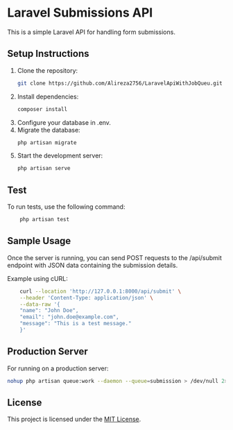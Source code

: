 # Laravel Submissions API

This is a simple Laravel API for handling form submissions.

## Setup Instructions

1. Clone the repository:
   ```bash
   git clone https://github.com/Alireza2756/LaravelApiWithJobQueu.git
2. Install dependencies:
    ```bash
    composer install 
3. Configure your database in .env.
4. Migrate the database:
    ```bash
    php artisan migrate
5. Start the development server:
    ```bash
   php artisan serve

## Test
To run tests, use the following command:
```bash
    php artisan test
```

## Sample Usage

Once the server is running, you can send POST requests to the /api/submit endpoint with JSON data containing the submission details.

Example using cURL:
```bash
    curl --location 'http://127.0.0.1:8000/api/submit' \
    --header 'Content-Type: application/json' \
    --data-raw '{
    "name": "John Doe",
    "email": "john.doe@example.com",
    "message": "This is a test message."
    }'
   ``` 
    
## Production Server
For running on a production server:
```bash
nohup php artisan queue:work --daemon --queue=submission > /dev/null 2>&1 &
```
## License

This project is licensed under the [MIT License](LICENSE).
